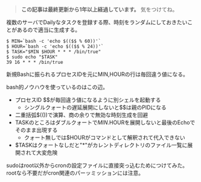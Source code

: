 <!-- too_old -->
> **この記事は最終更新から1年以上経過しています。** 気をつけてね。

複数のサーバでDailyなタスクを登録する際、時刻をランダムにしておきたいことがあるので適当に生成する。

```shell:bash
$ MIN=`bash -c 'echo $(($$ % 60))'`
$ HOUR=`bash -c 'echo $(($$ % 24))'`
$ TASK="$MIN $HOUR * * * /bin/true"
$ sudo echo "$TASK"
39 16 * * * /bin/true
```

新規Bashに振られるプロセスIDを元にMIN,HOURの行は毎回違う値になる。

bash的ノウハウを使っているのはこの辺。

* プロセスID $$が毎回違う値になるように別シェルを起動する
  * シングルクォートの遅延展開にしないと$$は親のPIDになる
* 二重括弧$(())で演算、商の余りで無効な時刻生成を回避
* TASKのところはダブルクォートで$MIN.$HOURを展開しないと最後のEchoでそのまま出現する
  * クォート無しでは$HOURがコマンドとして解釈されて代入できない
* $TASKはクォートなしだと"*"がカレントディレクトリのファイル一覧に展開されて大変危険

sudoはroot以外からcronの設定ファイルに直接突っ込むためにつけてみた。rootなら不要だがcron関連のパーッミッションには注意。
